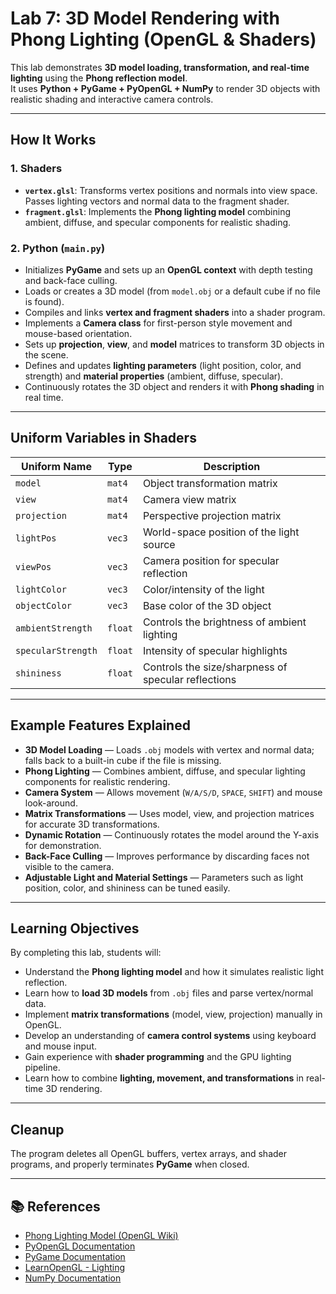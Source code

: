 # Lab 7: 3D Model Rendering with Phong Lighting (OpenGL & Shaders)

This lab demonstrates **3D model loading, transformation, and real-time lighting** using the **Phong reflection model**.  
It uses **Python + PyGame + PyOpenGL + NumPy** to render 3D objects with realistic shading and interactive camera controls.

---

## How It Works

### 1. **Shaders**

- **`vertex.glsl`**: Transforms vertex positions and normals into view space. Passes lighting vectors and normal data to the fragment shader.  
- **`fragment.glsl`**: Implements the **Phong lighting model** combining ambient, diffuse, and specular components for realistic shading.

### 2. **Python (`main.py`)**

- Initializes **PyGame** and sets up an **OpenGL context** with depth testing and back-face culling.  
- Loads or creates a 3D model (from `model.obj` or a default cube if no file is found).  
- Compiles and links **vertex and fragment shaders** into a shader program.  
- Implements a **Camera class** for first-person style movement and mouse-based orientation.  
- Sets up **projection**, **view**, and **model** matrices to transform 3D objects in the scene.  
- Defines and updates **lighting parameters** (light position, color, and strength) and **material properties** (ambient, diffuse, specular).  
- Continuously rotates the 3D object and renders it with **Phong shading** in real time.

---

## Uniform Variables in Shaders

| **Uniform Name** | **Type** | **Description** |
|------------------|----------|-----------------|
| `model`              | `mat4`   | Object transformation matrix |
| `view`               | `mat4`   | Camera view matrix |
| `projection`         | `mat4`   | Perspective projection matrix |
| `lightPos`           | `vec3`   | World-space position of the light source |
| `viewPos`            | `vec3`   | Camera position for specular reflection |
| `lightColor`         | `vec3`   | Color/intensity of the light |
| `objectColor`        | `vec3`   | Base color of the 3D object |
| `ambientStrength`    | `float`  | Controls the brightness of ambient lighting |
| `specularStrength`   | `float`  | Intensity of specular highlights |
| `shininess`          | `float`  | Controls the size/sharpness of specular reflections |

---

## Example Features Explained

- **3D Model Loading** — Loads `.obj` models with vertex and normal data; falls back to a built-in cube if the file is missing.  
- **Phong Lighting** — Combines ambient, diffuse, and specular lighting components for realistic rendering.  
- **Camera System** — Allows movement (`W/A/S/D`, `SPACE`, `SHIFT`) and mouse look-around.  
- **Matrix Transformations** — Uses model, view, and projection matrices for accurate 3D transformations.  
- **Dynamic Rotation** — Continuously rotates the model around the Y-axis for demonstration.  
- **Back-Face Culling** — Improves performance by discarding faces not visible to the camera.  
- **Adjustable Light and Material Settings** — Parameters such as light position, color, and shininess can be tuned easily.

---

## Learning Objectives

By completing this lab, students will:

- Understand the **Phong lighting model** and how it simulates realistic light reflection.  
- Learn how to **load 3D models** from `.obj` files and parse vertex/normal data.  
- Implement **matrix transformations** (model, view, projection) manually in OpenGL.  
- Develop an understanding of **camera control systems** using keyboard and mouse input.  
- Gain experience with **shader programming** and the GPU lighting pipeline.  
- Learn how to combine **lighting, movement, and transformations** in real-time 3D rendering.

---

## Cleanup

The program deletes all OpenGL buffers, vertex arrays, and shader programs, and properly terminates **PyGame** when closed.

---

## 📚 References

- [Phong Lighting Model (OpenGL Wiki)](https://www.khronos.org/opengl/wiki/Phong_reflection_model)  
- [PyOpenGL Documentation](http://pyopengl.sourceforge.net/documentation/)  
- [PyGame Documentation](https://www.pygame.org/docs/)  
- [LearnOpenGL - Lighting](https://learnopengl.com/Lighting/Basic-Lighting)  
- [NumPy Documentation](https://numpy.org/doc/)
